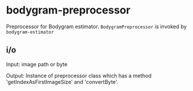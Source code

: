 # bodygram-preprocessor

Preprocessor for Bodygram estimator.  `BodygramPreprocessor` is invoked by `bodygram-estimator`

## i/o

Input:  image path or byte


Output: Instance of preprocessor class which has a method 'getIndexAsFirstImageSize' and 'convertByte'.
